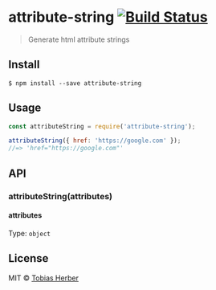 # attribute-string [![Build Status](https://travis-ci.org/tobihrbr/attribute-string.svg?branch=master)](https://travis-ci.org/tobihrbr/attribute-string)

> Generate html attribute strings

## Install

```
$ npm install --save attribute-string
```

## Usage

```js
const attributeString = require('attribute-string');

attributeString({ href: 'https://google.com' });
//=> 'href="https://google.com"'
```

## API

### attributeString(attributes)

#### attributes

Type: `object`

## License

MIT © [Tobias Herber](https://tobihrbr.com)

